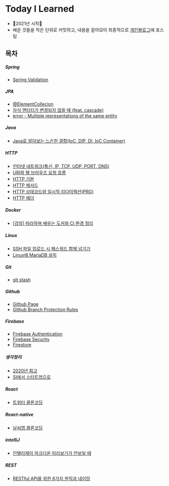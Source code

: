 # Today I Learned
- 🤩2021년 시작🤩
- 배운 것들을 작은 단위로 커밋하고, 내용을 끌어모아 최종적으로 [개인블로그](https://prohannah.tistory.com)에 포스팅

목차
---
##### Spring
- [Spring Validation](spring/validation/validation.md)

##### JPA
- [@ElementCollecion](jpa/ElementCollection/ElementCollection-annotaion.md)
- [자식 엔티티가 변경되지 않을 때 (feat. cascade)](jpa/자식엔티티가-변경되지-않을때-casecade/자식엔티티가-변경되지-않을때-cascade.md) 
- [error - Multiple representations of the same entity](jpa/error/multiple-representations-of-the-same-entity/multiple-representations-of-the-same-entity.md)

##### Java
- [Java로 알아보는 느슨한 결합(IoC, DIP, DI, IoC Container)](https://github.com/HyunAh-iia/study-ioc)

##### HTTP
- [인터넷 네트워크(통신, IP, TCP, UDP, PORT, DNS)](http/internet-network)
- [URI와 웹 브라우즈 요청 흐름](http/uri-and-web-browser)
- [HTTP 기본](http/http)
- [HTTP 메서드](http/http-method)
- [HTTP 상태코드와 일시적 리다이렉션(PRG)](http/http-status-code)
- [HTTP 헤더](http/http-header)

##### Docker
- [[강의] 따라하며 배우는 도커와 CI 환경 정리](docker/강의_따라하며_배우는_도커와_CI환경/README.md)

##### Linux
- [SSH 파일 업로드 시 패스워드 함께 넘기기](linux/SSH-파일업로드-패스워드/SSH-파일업로드-패스워드.md)
- [Linux에 MariaDB 설치](linux/install-mariaDB/install-mariaDB.md)

##### Git
- [git stash](git/git-stash-특정파일들-선택/git-stash-특정파일들-선택.md)

##### Github
- [Github Page](github/github-page-hosting/github-page-hosting.md)
- [Github Branch Protection Rules](github/github-branch-protection-rules/github-branch-protection.md)

##### Firebase
- [Firebase Authentication](firebase/auth/firebase-auth.md)
- [Firebase Security](firebase/security/firebase-security.md)
- [Firestore](firebase/cloud-firestore/cloud-firestore.md)

##### 생각정리
- [2020년 회고](생각정리/2020년-회고/2020년-회고.md)
- [SI에서 스타트업으로](https://prohannah.tistory.com/130)

##### React
- [트위터 클론코딩](https://github.com/HyunAh-iia/react-firebase-nwitter)

##### React-native
- [날씨앱 클론코딩](https://github.com/HyunAh-iia/react-native-weather)

##### intelliJ
- [인텔리제이 마크다운 미리보기가 안보일 때](/intellij/intelij-markdown-preview가-안보일때/intelij-markdown-preview가-안보일때.md)

##### REST
- [RESTful API를 위한 6가지 원칙과 네이밍](/rest-api/RESTful-API를-위한-6가지-원칙과-네이밍.md)